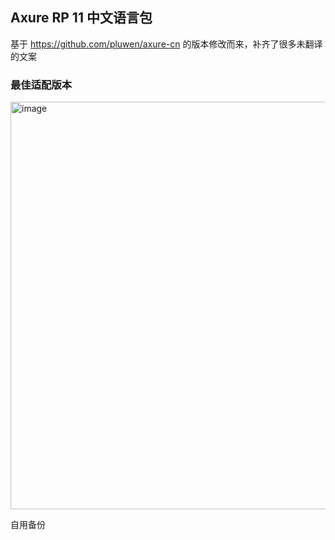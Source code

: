 ## Axure RP 11 中文语言包
基于 https://github.com/pluwen/axure-cn 的版本修改而来，补齐了很多未翻译的文案

### 最佳适配版本
<img width="940" height="652" alt="image" src="https://github.com/user-attachments/assets/98a00b6f-71fc-4301-bd9a-b88975db7860" />

自用备份
